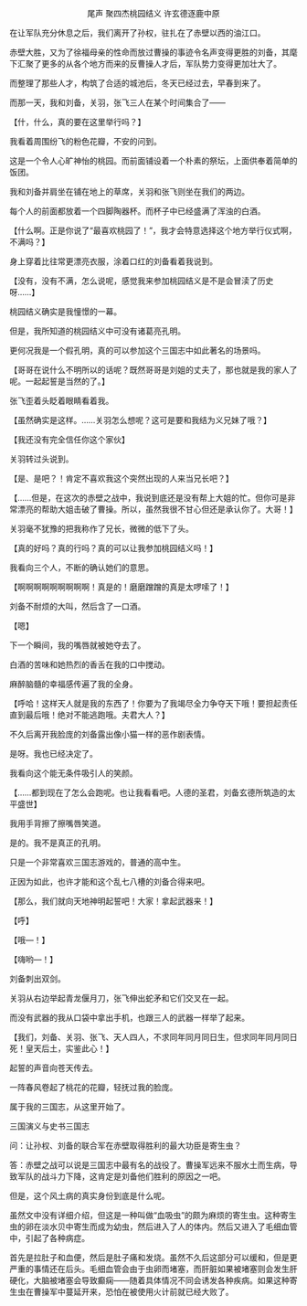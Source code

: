 <p align="center">尾声 聚四杰桃园结义 许玄德逐鹿中原</p>

在让军队充分休息之后，我们离开了孙权，驻扎在了赤壁以西的油江口。

赤壁大胜，又为了徐福母亲的性命而放过曹操的事迹令名声变得更胜的刘备，其麾下汇聚了更多的从各个地方而来的反曹操人才后，军队势力变得更加壮大了。

而整理了那些人才，构筑了合适的城池后，冬天已经过去，早春到来了。

而那一天，我和刘备，关羽，张飞三人在某个时间集合了——

【什，什么，真的要在这里举行吗？】

我看着周围纷飞的粉色花瓣，不安的问到。

这是一个令人心旷神怡的桃园。而前面铺设着一个朴素的祭坛，上面供奉着简单的饭团。

我和刘备并肩坐在铺在地上的草席，关羽和张飞则坐在我们的两边。

每个人的前面都放着一个四脚陶器杯。而杯子中已经盛满了浑浊的白酒。

【什么啊。正是你说了“最喜欢桃园了！”，我才会特意选择这个地方举行仪式啊，不满吗？】

身上穿着比往常更漂亮衣服，涂着口红的刘备看着我说到。

【没有，没有不满，怎么说呢，感觉我来参加桃园结义是不是会冒渎了历史呀……】

桃园结义确实是我憧憬的一幕。

但是，我所知道的桃园结义中可没有诸葛亮孔明。

更何况我是一个假孔明，真的可以参加这个三国志中如此著名的场景吗。

【哥哥在说什么不明所以的话呢？既然哥哥是刘姐的丈夫了，那也就是我的家人了呢。一起起誓是当然的了。】

张飞歪着头眨着眼睛看着我。

【虽然确实是这样。……关羽怎么想呢？这可是要和我结为义兄妹了哦？】

【我还没有完全信任你这个家伙】

关羽转过头说到。

【是、是吧？！肯定不喜欢我这个突然出现的人来当兄长吧？】

【……但是，在这次的赤壁之战中，我说到底还是没有帮上大姐的忙。但你可是非常漂亮的帮助大姐击破了曹操。所以，虽然我很不甘心但还是承认你了。大哥！】

关羽毫不犹豫的把我称作了兄长，微微的低下了头。

【真的好吗？真的行吗？真的可以让我参加桃园结义吗！】

我看向三个人，不断的确认她们的意思。

【啊啊啊啊啊啊啊啊啊！真是的！磨磨蹭蹭的真是太啰嗦了！】

刘备不耐烦的大叫，然后含了一口酒。

【嗯】

下一个瞬间，我的嘴唇就被她夺去了。

白酒的苦味和她热烈的香舌在我的口中搅动。

麻醉脑髓的幸福感传遍了我的全身。

【呼哈！这样天人就是我的东西了！你要为了我竭尽全力争夺天下哦！要担起责任直到最后哦！绝对不能逃跑哦。夫君大人？】

不久后离开我脸庞的刘备露出像小猫一样的恶作剧表情。

是呀。我也已经决定了。

我看向这个能无条件吸引人的笑颜。

【……都到现在了怎么会跑呢。也让我看看吧。人德的圣君，刘备玄德所筑造的太平盛世】

我用手背擦了擦嘴唇笑道。

是的。我不是真正的孔明。

只是一个非常喜欢三国志游戏的，普通的高中生。

正因为如此，也许才能和这个乱七八槽的刘备合得来吧。

【那么，我们就向天地神明起誓吧！大家！拿起武器来！】

【呼】

【哦—！】

【嗨哟—！】

刘备刺出双剑。

关羽从右边举起青龙偃月刀，张飞伸出蛇矛和它们交叉在一起。

而没有武器的我从口袋中拿出手机，也跟三人的武器一样举了起来。

【我们，刘备、关羽、张飞、天人四人，不求同年同月同日生，但求同年同月同日死！皇天后土，实鉴此心！】

起誓的声音向苍天传去。

一阵春风卷起了桃花的花瓣，轻抚过我的脸庞。

属于我的三国志，从这里开始了。

三国演义与史书三国志

问：让孙权、刘备的联合军在赤壁取得胜利的最大功臣是寄生虫？

答：赤壁之战可以说是三国志中最有名的战役了。曹操军远来不服水土而生病，导致军队的战斗力下降，这肯定是刘备他们胜利的原因之一吧。

但是，这个风土病的真实身份到底是什么呢。

虽然文中没有详细介绍，但这是一种叫做“血吸虫”的颇为麻烦的寄生虫。这种寄生虫的卵在淡水贝中寄生而成为幼虫，然后进入了人的体内。然后又进入了毛细血管中，引起了各种病症。

首先是拉肚子和血便，然后是肚子痛和发烧。虽然不久后这部分可以缓和，但是更严重的事情还在后头。毛细血管会由于虫卵而堵塞，而肝脏如果被堵塞则会发生肝硬化，大脑被堵塞会导致癫痫——随着具体情况不同会诱发各种疾病。如果这种寄生虫在曹操军中蔓延开来，恐怕在被使用火计前就已经大败了。


